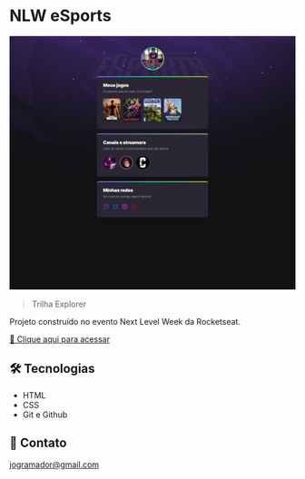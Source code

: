 # NLW eSports

![preview](./.github/preview.png)

> Trilha Explorer

Projeto construído no evento Next Level Week da Rocketseat.

[🔗 Clique aqui para acessar](https://jogramador.github.io/nlw-esports-explorer/)


## 🛠 Tecnologias

- HTML
- CSS
- Git e Github

## 💛 Contato

jogramador@gmail.com